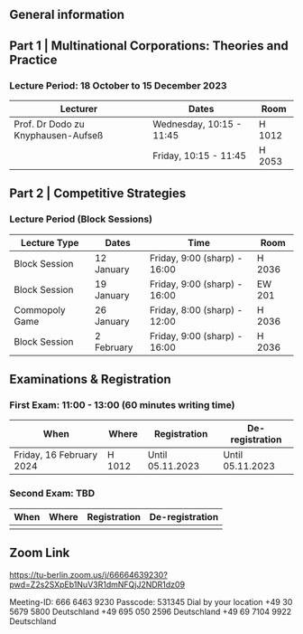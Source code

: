 ## General information

## Part 1 | Multinational Corporations: Theories and Practice

### Lecture Period: 18 October to 15 December 2023

| Lecturer                           | Dates                    | Room   |
| ---------------------------------- | ------------------------ | ------ |
| Prof. Dr Dodo zu Knyphausen-Aufseß | Wednesday, 10:15 - 11:45 | H 1012 |
|                                    | Friday, 10:15 - 11:45    | H 2053 |

## Part 2 | Competitive Strategies

### Lecture Period (Block Sessions)

| Lecture Type   | Dates      | Time                         | Room   |
| -------------- | ---------- | ---------------------------- | ------ |
| Block Session  | 12 January | Friday, 9:00 (sharp) - 16:00 | H 2036 |
| Block Session  | 19 January | Friday, 9:00 (sharp) - 16:00 | EW 201 |
| Commopoly Game | 26 January | Friday, 8:00 (sharp) - 12:00 | H 2036 |
| Block Session  | 2 February | Friday, 9:00 (sharp) - 16:00 | H 2036 |

## Examinations & Registration

### First Exam: 11:00 - 13:00 (60 minutes writing time)

| When                     | Where  | Registration     | De-registration  |
| ------------------------ | ------ | ---------------- | ---------------- |
| Friday, 16 February 2024 | H 1012 | Until 05.11.2023 | Until 05.11.2023 |

### Second Exam: TBD

| When | Where | Registration | De-registration |
| ---- | ----- | ------------ | --------------- |
|      |       |              |                 |

## Zoom Link

https://tu-berlin.zoom.us/j/66664639230?pwd=Z2s2SXpEb1NuV3R1dmNFQjJ2NDR1dz09

Meeting-ID: 666 6463 9230
Passcode: 531345
Dial by your location
+49 30 5679 5800 Deutschland
+49 695 050 2596 Deutschland
+49 69 7104 9922 Deutschland
